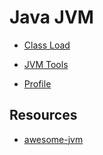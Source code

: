 # Java JVM

* [Class Load](class-load.md)




* [JVM Tools](jvm-tools/README.md)

* [Profile]()

## Resources
* [awesome-jvm](https://github.com/deephacks/awesome-jvm)
